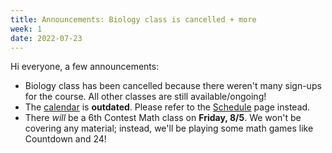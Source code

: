 ```yaml
---
title: Announcements: Biology class is cancelled + more
week: 1
date: 2022-07-23
---
```


Hi everyone, a few announcements:
- Biology class has been cancelled because there weren't many sign-ups for the course. All other classes are still available/ongoing!
- The [calendar](https://tinyurl.com/occ-s5-info) is **outdated**. Please refer to the [Schedule](/schedule/) page instead.
- There _will_ be a 6th Contest Math class on **Friday, 8/5**. We won't be covering any material; instead, we'll be playing some math games like Countdown and 24!
